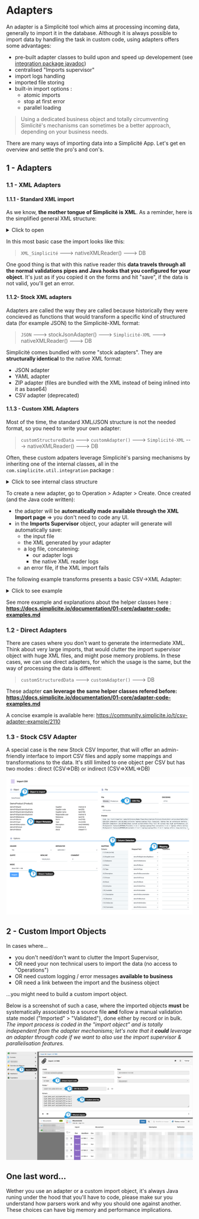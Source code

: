 Adapters
====================

An adapter is a Simplicité tool which aims at processing incoming data, generally to import it in the database. Although it is always possible to import data by handling the task in custom code, using adapters offers some advantages:
- pre-built adapter classes to build upon and speed up developement (see [integration package javadoc](https://platform.simplicite.io/current/javadoc/com/simplicite/util/integration/package-summary.html))
- centralised "Imports supervisor"
- import logs handling
- imported file storing
- built-in import options :
    - atomic imports
    - stop at first error
    - parallel loading

> Using a dedicated business object and totally circumventing Simlicité's mechanisms can sometimes be a better approach, depending on your business needs.

There are many ways of importing data into a Simplicité App. Let's get en overview and settle the pro's and con's.

## 1 - Adapters

### 1.1 - XML Adapters

#### 1.1.1 - Standard XML import
As we know, **the mother tongue of Simplicité is XML**. As a reminder, here is the simplified general XML structure:

<details>
<summary>Click to open</summary>

```xml
<simplicite>
    <object>
        <name>MyObjectName</name>
        <action>update</action>
        <data>
            <myObjectField>data_A1</myObjectField>
            <myObjectField2>data_A2</myObjectField2>
        </data>
        <data>
            <myObjectField>data_B1</myObjectField>
            <myObjectField2>data_B2</myObjectField2>
        </data>
    </object>
</simplicite>
```

</details>

In this most basic case the import looks like this:

> `XML_Simplicité`  --->  nativeXMLReader()  ---> DB

One good thing is that with this native reader this **data travels through all the normal validations pipes and Java hooks that you configured for your object**. It's just as if you copied it on the forms and hit "save", if the data is not valid, you'll get an error.

#### 1.1.2- Stock XML adapters

Adapters are called the way they are called because historically they were concieved as functions that would transform a specific kind of structured data (for example JSON) to the Simplicité-XML format:

> `JSON` ---> stockJsonAdapter() ---> `Simplicité-XML` ---> nativeXMLReader() ---> DB

Simplicité comes bundled with some "stock adapters". They are **structurally identical** to the native XML format:
- JSON adapter
- YAML adapter
- ZIP adapter (files are bundled with the XML instead of being inlined into it as base64)
- CSV adapter (deprecated)

#### 1.1.3 - Custom XML Adapters

Most of the time, the standard XML/JSON structure is not the needed format, so you need to write your own adapter:

> `customStructuredData` ---> `customAdapter()` ---> `Simplicité-XML` ---> nativeXMLReader() ---> DB

Often, these custom adpaters leverage Simplicité's parsing mechanisms by inheriting one of the internal classes, all in the `com.simplicite.util.integration` package :

<details>
<summary>Click to see internal class structure</summary>
<pre>
- SimpleAdapter
    - LineBasedAdapter
        - CSVLineBasedAdapter
    - SAXParserAdapter
        - SimpleSAXParserAdapter
            - SAXImportXML
    - SimpleJSONAdapter
        - SimpleYAMLAdapter
    - SimpleXLSAdapter
        - CellBasedXLSAdapter
    - SimpleXLSXAdapter
        - CellBasedXLSXAdapter
    - SimpleSQLAdapter
        - SQLAdapter
</pre>
</details>

To create a new adapter, go to Operation > Adapter > Create. Once created (and the Java code written):

* the adapter will be **automatically made available through the XML Import page** => you don't need to code any UI.
* in the **Imports Supervisor** object, your adapter will generate will automatically save:
  * the input file 
  * the XML generated by your adapter
  * a log file, concatening:
     * our adapter logs
     * the native XML reader logs
  * an error file, if the XML import fails

The following example transforms presents a basic CSV->XML Adapter:

<details>
<summary>Click to see example</summary>

**Demo**

![Use adapter](use_adapter.gif)


**Java Adapter Code:**
```java
package com.simplicite.adapters.Application;
import java.util.*;
import com.simplicite.util.integration.*;

public class SampleCsvToXmlAdapter extends CSVLineBasedAdapter {
	private static final long serialVersionUID = 1L;
	
	public String preProcess(){
		appendLog("Starting SampleCsvToXmlAdapter");
		// set CSV separator
		setSeparator(','); 

		// to generate a subsequently imported XML, call super.preProcess()
		// doing so will add a starting <simplicite> tag
		return super.preProcess();
	}
	
	@Override
	public String processValues(long lineNumber, String[] values){
		appendLog("=== Processing line #"+lineNumber+" : "+Arrays.toString(values));
		
		StringBuilder xml = new StringBuilder();
		xml.append("\t<object>\n");
		xml.append("\t\t<name>DemoSupplier</name>\n");
		xml.append("\t\t<action>upsert</action>\n");
		xml.append("\t\t<data>\n");
		xml.append("\t\t\t<demoSupCode>"+values[0]+"</demoSupCode>\n");
		xml.append("\t\t\t<demoSupName>"+values[1]+"</demoSupName>\n");
		xml.append("\t\t</data>\n");
		xml.append("\t</object>\n");
		
		// returned String gets added to a XML subsequently imported.
		return xml.toString(); 		
	}

	public void postProcess(){
		appendLog("End Process with status "+getStatus());
		// to generate a subsequently imported XML, call super.postProcess()
		// doing so will add a closing <simplicite> tag
		super.postProcess();
	}
}
```

**Input CSV**

```csv
codeSupplierA,nameSupplierA
codeSupplierB,nameSupplierB
```

**Resulting XML**

```xml
<?xml version="1.0" encoding="UTF-8"?>
<simplicite xmlns:xsi="http://www.w3.org/2001/XMLSchema-instance" xmlns="http://www.simplicite.fr/base" xsi:schemaLocation="http://www.simplicite.fr/base https://www.simplicite.io/resources/schemas/base.xsd">
	<object>
		<name>DemoSupplier</name>
		<action>upsert</action>
		<data>
			<demoSupCode>codeSupplierA</demoSupCode>
			<demoSupName>nameSupplierA</demoSupName>
		</data>
	</object>
	<object>
		<name>DemoSupplier</name>
		<action>upsert</action>
		<data>
			<demoSupCode>codeSupplierB</demoSupCode>
			<demoSupName>nameSupplierB</demoSupName>
		</data>
	</object>
</simplicite>
```

</details>

See more example and explanations about the helper classes here : **https://docs.simplicite.io/documentation/01-core/adapter-code-examples.md**

### 1.2 - Direct Adapters

There are cases where you don't want to generate the intermediate XML. Think about very large imports, that would clutter the import supervisor object with huge XML files, and might pose memory problems. In these cases, we can use direct adapters, for which the usage is the same, but the way of processing the data is different:

> `customStructuredData` ---> `customAdapter()` ---> DB

These adapter **can leverage the same helper classes refered before: https://docs.simplicite.io/documentation/01-core/adapter-code-examples.md**

A concise example is available here: https://community.simplicite.io/t/csv-adapter-example/2110

### 1.3 - Stock CSV Adapter

A special case is the new Stock CSV Importer, that will offer an admin-friendly interface to import CSV files and apply some mappings and transformations to the data. It's still limited to one object per CSV but has two modes : direct (CSV=>DB) or indirect (CSV=>XML=>DB)

![CSV import](csv_import.png)

## 2 - Custom Import Objects

In cases where...
- you don't need/don't want to clutter the Import Supervisor, 
- OR need your non technical users to import the data (no access to "Operations")
- OR need custom logging / error messages **available to business**
- OR need a link between the import and the business object

...you might need to build a custom import object.

Below is a screenshot of such a case, where the imported objects **must** be systematically associated to a source file **and** follow a manual validation state model ("Imported" > "Validated"), done either by record or in bulk. *The import process is coded in the "import object" and is totally independent from the adapter mechanisms; let's note that it **could** leverage an adapter through code if we want to also use the import supervisor & parallelisation features.*

![import_object](import_object.png)

## One last word...

Wether you use an adapter or a custom import object, it's always Java runing under the hood that you'll have to code, please make sur you understand how parsers work and why you should one against another. These choices can have big memory and performance implications.